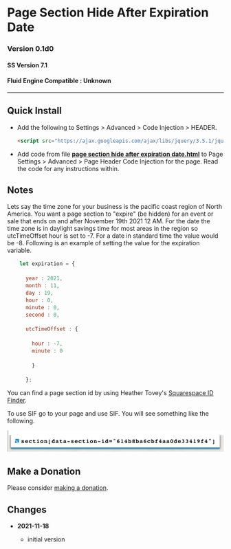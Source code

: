 # Page Section Hide After Expiration Date

### Version 0.1d0

#### SS Version 7.1

#### Fluid Engine Compatible : Unknown

---

## Quick Install

* Add the following to Settings > Advanced > Code Injection > HEADER.
  
  ```html
  <script src="https://ajax.googleapis.com/ajax/libs/jquery/3.5.1/jquery.min.js"></script>
  ```
  
* Add code from file
**[page section hide after expiration date.html](page%20section%20hide%20after%20expiration%20date.html#L1)**
to Page Settings > Advanced > Page Header Code Injection for the page. Read the
code for any instructions within.

## Notes

Lets say the time zone for your business is the pacific coast region of North
America. You want a page section to "expire" (be hidden) for an event or sale
that ends on and after November 19th 2021 12 AM. For the date the time zone is
in daylight savings time for most areas in the region so utcTimeOffset hour is
set to -7. For a date in standard time the value would be -8. Following is an
example of setting the value for the expiration variable. 

```javascript
    let expiration = {
    
      year : 2021,
      month : 11,
      day : 19,
      hour : 0,
      minute : 0,
      second : 0,
      
      utcTimeOffset : {
      
        hour : -7,
        minute : 0
        
        }
        
      };
```      

You can find a page section id by using Heather Tovey's
[Squarespace ID Finder](https://www.heathertovey.com/squarespace-id-finder/).

To use SIF go to your page and use SIF. You will see something like the
following.

![squarespace id finder example](read%20me%20assets/data%20section%20id.png)

## Make a Donation

Please consider
[making a donation](https://github.com/tomsWebConsulting/twcsl#make-a-donation).

## Changes

<!-- * **2021-11-15**

  * fix for description layout issue when categories are set to side for Brine
  * bumped version to 0.3d0
  
* **2021-07-25**

  * use twcsl
  * bumped version to 0.2d0
  -->
* **2021-11-18**

  * initial version
